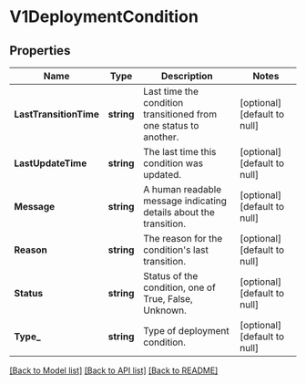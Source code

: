 # V1DeploymentCondition

## Properties
Name | Type | Description | Notes
------------ | ------------- | ------------- | -------------
**LastTransitionTime** | **string** | Last time the condition transitioned from one status to another. | [optional] [default to null]
**LastUpdateTime** | **string** | The last time this condition was updated. | [optional] [default to null]
**Message** | **string** | A human readable message indicating details about the transition. | [optional] [default to null]
**Reason** | **string** | The reason for the condition&#x27;s last transition. | [optional] [default to null]
**Status** | **string** | Status of the condition, one of True, False, Unknown. | [optional] [default to null]
**Type_** | **string** | Type of deployment condition. | [optional] [default to null]

[[Back to Model list]](../README.md#documentation-for-models) [[Back to API list]](../README.md#documentation-for-api-endpoints) [[Back to README]](../README.md)

